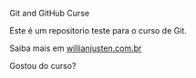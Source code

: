 Git and GitHub Curse

Este é um repositorio teste para o curso de Git.

Saiba mais em [willianjusten.com.br](https://willianjusten.com.br)

Gostou do curso?
